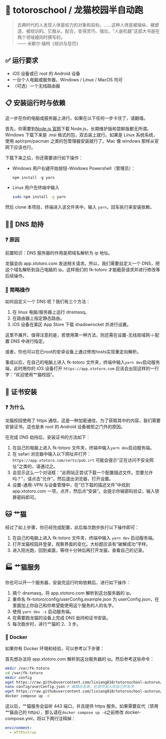 # 🏃‍ totoroschool / 龙猫校园半自动跑

> 古典时代的人发现人体是权力的对象和目标。……这种人体是被操纵、被塑造、被规训的。它服从，配合，变得灵巧、强壮。“人是机器”这部大书是在两个领域被同时撰写的。  
> —— 米歇尔·福柯《规训与惩罚》

## ✅ 运行要求

- iOS 设备或已 root 的 Android 设备
- 一台个人电脑或服务器，Windows / Linux / MacOS 均可
- （可选）一个无线路由器

## 📋 安装运行时与依赖

这一步在你的电脑或服务器上进行。如果在以下任何一步卡住了，请翻墙。

首先，你需要到[Node.js 官网](https://nodejs.org/zh-cn/)下载 Node.js，长期维护版和尝鲜版都无所谓。Windows 下载下来是 .msi 格式的包，双击装上就行。如果是 Linux 系统系统，使用 apt/rpm/pacman 之类的包管理器安装就行了。Mac 像 windows 那样从官网下应该也行。

下载下来之后，你还需要进行如下操作：

- Windows 用户右键开始按钮-Windows Powershell（管理员）：

  ```powershell
  npm install -g yarn
  ```

- Linux 用户在终端中输入

  ```bash
  sudo npm install -g yarn
  ```

然后 clone 本项目，终端进入该文件夹中，输入 `yarn`，回车执行来安装依赖。

## 🦹‍♀️ DNS 劫持

### ❓ 原因

前置知识：DNS 服务器的作用是把域名解析为 ip 地址。

龙猫会向 app.xtotoro.com 发送相关请求。所以，我们需要自定义一个 DNS，把这个域名解析到自己电脑的 ip。这样我们的 fk-totoro 才能截获请求并进行修改等后续操作。

### 🔧 简略操作

如何自定义一个 DNS 呢？我们有三个方法：

1. 在 linux 电脑/服务器上运行 dnsmasq。
2. 在路由器上指定静态路由。
3. iOS 设备在美区 App Store 下载 shadowrocket 并进行设置。

这里不展开。值得注意的是，若使用第一种方法，则还需在设置-无线局域网-i-配置 DNS 中进行指定。

或者，你也可以在已root的安卓设备上通过修改hosts实现重定向解析。

事成以后，在自己的电脑上进入 fk-totoro 文件夹，终端中输入`yarn dev`启动服务端，此时用你的 iOS 设备打开 `https://app.xtotoro.com` 应该会出现这样的一行字：“欢迎使用艹猫校园”。

## 📜 证书安装

### ❓ 为什么

龙猫校园使用了 https 通信，这是一种加密通信，为了获取其中的内容，我们需要安装证书。这也是未 root 的 Android 设备被拒之门外的原因。

在完成 DNS 劫持后，安装证书的方法如下：

1. 在自己的电脑上进入 fk-totoro 文件夹，终端中输入`yarn dev`启动服务端。
2. 在 safari 浏览器中输入以下网址并打开：`https://app.xtotoro.com/certs/pub.crt` 可能会提示“正在访问不安全网址”之类的，请通过之。
3. 会显示这么一个对话框：“此网站正尝试下载一个配置描述文件。您要允许吗？”，请点击“允许”，然后退出浏览器，打开设置。
4. 设置-通用-VPN 与设备管理中，在“已下载的描述文件”中找到 app.xtotoro.com 一项，点开，然后点“安装”。会提示你输密码验证，输入锁屏密码即可。

## 🐱 艹猫

经过了如上步骤，你已经完成配置，此后每次跑步执行以下操作即可：

1. 在自己的电脑上进入 fk-totoro 文件夹，终端中输入 `yarn dev` 启动服务端。
2. 打开龙猫校园并登录，观察界面的变化。大标题应该有“破解成功”字样。
3. 进入阳光跑，回到桌面，等待十分钟后再打开龙猫，查看自己的记录。

## 🏭 艹猫服务

你也可以开一个服务器，安装完运行时和依赖后，进行如下操作：

1. 搞个 dnsmasq，将 app.xtotoro.com 解析到这台服务器的 ip。
2. 重命名 fk-totoro/config/userConfig.example.json 为 userConfig.json，在里面加上你自己和你希望能使用这个服务的人的名字。
3. 使用 `yarn dev -s` 启动服务端。
4. 在需要跑龙猫的设备上完成 DNS 劫持和证书安装。
5. 每次跑步时，进行艹猫的 2、3 步。

### 🐋 Docker

如果你有 Docker 环境和经验，可以参考以下步骤：

首先想办法将 app.xtotoro.com 解析到这台服务器的 ip。然后参考这些命令：

```bash
mkdir /var/fk-totoro
cd /var/fk-totoro
mkdir config
wget https://raw.githubusercontent.com/lixiang810/totoroschool-autorun/main/config/userConfig.example.json -O config/userConfig.json
nano config/userConfig.json # 编辑白名单，在其中加入你自己的名字
wget https://raw.githubusercontent.com/lixiang810/totoroschool-autorun/main/docker-compose.yml
docker compose up -d
```

这以后，艹猫服务会监听 443 端口，并且提供 https 服务。如果需要反代（禁用艹猫自己的 https），那么请在`docker compose up -d`之前修改 docker-compose.yml，将以下两行注释掉：

```yaml
environment:
  - HTTPS=true
```
